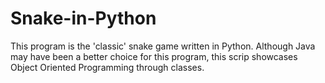 # Snake-in-Python
This program is the 'classic' snake game written in Python.  Although Java may have been a better choice for this program, this scrip showcases Object Oriented Programming through classes.
